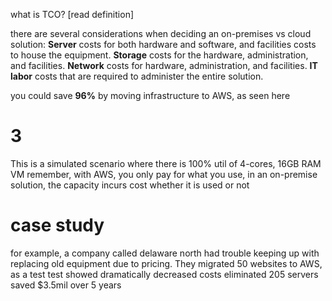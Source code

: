 what is TCO?
[read definition]

there are several considerations when deciding an on-premises vs cloud solution:
**Server**
costs for both hardware and software, and facilities costs to house the equipment. 
**Storage**
costs for the hardware, administration, and facilities. 
**Network**
costs for hardware, administration, and facilities. 
**IT labor**
costs that are required to administer the entire solution. 

you could save **96%** by moving infrastructure to AWS, as seen here

# 3
This is a simulated scenario where there is 100% util of 4-cores, 16GB RAM VM
remember, with AWS, you only pay for what you use, in an on-premise solution, the capacity incurs cost whether it is used or not

# case study
for example, a company called delaware north had trouble keeping up with replacing old equipment due to pricing.
They migrated 50 websites to AWS, as a test
test showed dramatically decreased costs
eliminated 205 servers
saved $3.5mil over 5 years